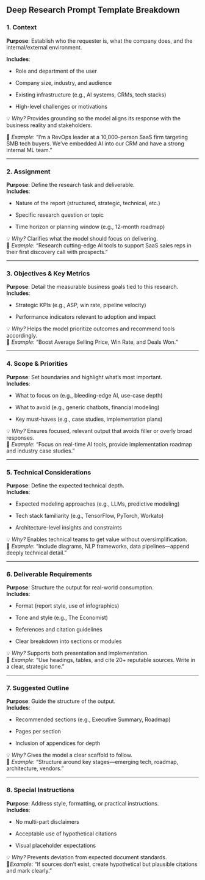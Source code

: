 ## **Deep Research Prompt Template Breakdown**

### **1. Context**

**Purpose**: Establish who the requester is, what the company does, and the internal/external environment.  
  

**Includes**:

- Role and department of the user  
      
    
- Company size, industry, and audience  
      
    
- Existing infrastructure (e.g., AI systems, CRMs, tech stacks)  
      
    
- High-level challenges or motivations  
      
    

💡 _Why?_ Provides grounding so the model aligns its response with the business reality and stakeholders.

  
📌 _Example_: “I’m a RevOps leader at a 10,000-person SaaS firm targeting SMB tech buyers. We’ve embedded AI into our CRM and have a strong internal ML team.”

---

### **2. Assignment**

**Purpose**: Define the research task and deliverable.  
**Includes**:

- Nature of the report (structured, strategic, technical, etc.)  
      
    
- Specific research question or topic  
      
    
- Time horizon or planning window (e.g., 12-month roadmap)  
      
    

💡 _Why?_ Clarifies what the model should focus on delivering.  
📌 _Example_: “Research cutting-edge AI tools to support SaaS sales reps in their first discovery call with prospects.”

---

### **3. Objectives & Key Metrics**

**Purpose**: Detail the measurable business goals tied to this research.  
**Includes**:

- Strategic KPIs (e.g., ASP, win rate, pipeline velocity)  
      
    
- Performance indicators relevant to adoption and impact  
      
    

💡 _Why?_ Helps the model prioritize outcomes and recommend tools accordingly.  
📌 _Example_: “Boost Average Selling Price, Win Rate, and Deals Won.”

---

### **4. Scope & Priorities**

**Purpose**: Set boundaries and highlight what’s most important.  
**Includes**:

- What to focus on (e.g., bleeding-edge AI, use-case depth)  
      
    
- What to avoid (e.g., generic chatbots, financial modeling)  
      
    
- Key must-haves (e.g., case studies, implementation plans)  
      
    

💡 _Why?_ Ensures focused, relevant output that avoids filler or overly broad responses.  
📌 _Example_: “Focus on real-time AI tools, provide implementation roadmap and industry case studies.”

---

### **5. Technical Considerations**

**Purpose**: Define the expected technical depth.  
**Includes**:

- Expected modeling approaches (e.g., LLMs, predictive modeling)  
      
    
- Tech stack familiarity (e.g., TensorFlow, PyTorch, Workato)  
      
    
- Architecture-level insights and constraints  
      
    

💡 _Why?_ Enables technical teams to get value without oversimplification.  
📌 _Example_: “Include diagrams, NLP frameworks, data pipelines—append deeply technical detail.”

---

### **6. Deliverable Requirements**

**Purpose**: Structure the output for real-world consumption.  
**Includes**:

- Format (report style, use of infographics)  
      
    
- Tone and style (e.g., The Economist)  
      
    
- References and citation guidelines  
      
    
- Clear breakdown into sections or modules  
      
    

💡 _Why?_ Supports both presentation and implementation.  
📌 _Example_: “Use headings, tables, and cite 20+ reputable sources. Write in a clear, strategic tone.”

---

### **7. Suggested Outline**

**Purpose**: Guide the structure of the output.  
**Includes**:

- Recommended sections (e.g., Executive Summary, Roadmap)  
      
    
- Pages per section  
      
    
- Inclusion of appendices for depth  
      
    

💡 _Why?_ Gives the model a clear scaffold to follow.  
📌 _Example_: “Structure around key stages—emerging tech, roadmap, architecture, vendors.”

---

### **8. Special Instructions**

**Purpose**: Address style, formatting, or practical instructions.  
**Includes**:

- No multi-part disclaimers  
      
    
- Acceptable use of hypothetical citations  
      
    
- Visual placeholder expectations  
      
    

💡 _Why?_ Prevents deviation from expected document standards.  
📌_Example_: “If sources don’t exist, create hypothetical but plausible citations and mark clearly.”